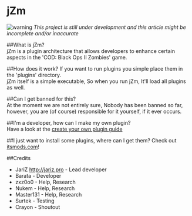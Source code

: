 jZm
=========

![warning](http://i.imgur.com/lvSUiLs.png)  _This project is still under development and this article might be incomplete and/or inaccurate_

##What is jZm?  
jZm is a plugin architecture that allows developers to enhance certain aspects in the 'COD: Black Ops II Zombies' game.  
  
##How does it work?
If you want to run plugins you simple place them in the 'plugins' directory.  
jZm itself is a simple executable, So when you run jZm, It'll load all plugins as well.

##Can I get banned for this?  
At the moment we are not entirely sure, Nobody has been banned so far, however, you are (of course) responsible for it yourself, if it ever occurs.

##I'm a developer, how can I make my own plugin?  
Have a look at the [create your own plugin guide](https://github.com/jariz/jZm/wiki/CrashCoursePluginCreation)

##I just want to install some plugins, where can I get them?
Check out [itsmods.com](http://itsmods.com)!

##Credits
  
- JariZ http://jariz.pro - Lead developer
- Barata - Developer
- zxz0o0 - Help, Research
- Nukem - Help, Research
- Master131 - Help, Research
- Surtek - Testing
- Crayon - Shoutout

